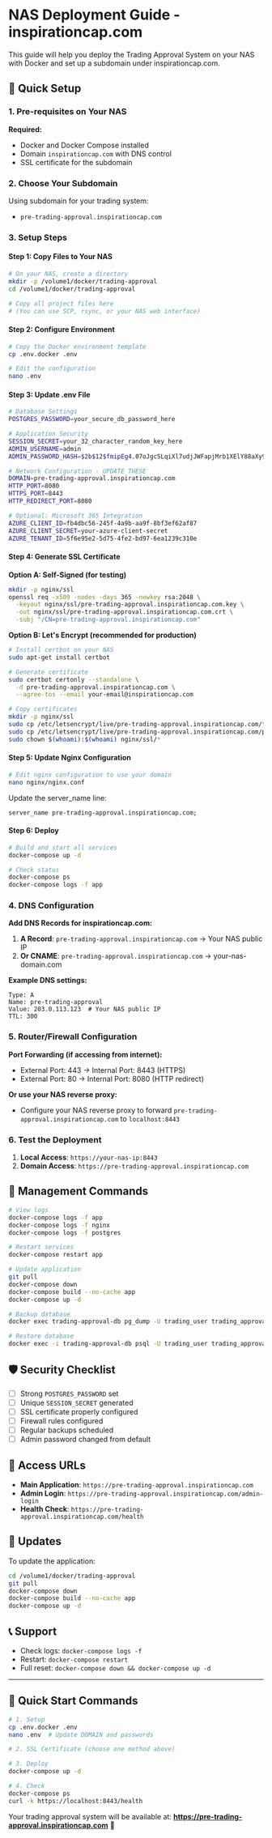 # NAS Deployment Guide - inspirationcap.com

This guide will help you deploy the Trading Approval System on your NAS with Docker and set up a subdomain under inspirationcap.com.

## 🚀 Quick Setup

### 1. Pre-requisites on Your NAS

**Required:**
- Docker and Docker Compose installed
- Domain `inspirationcap.com` with DNS control
- SSL certificate for the subdomain

### 2. Choose Your Subdomain

Using subdomain for your trading system:
- `pre-trading-approval.inspirationcap.com`

### 3. Setup Steps

#### Step 1: Copy Files to Your NAS

```bash
# On your NAS, create a directory
mkdir -p /volume1/docker/trading-approval
cd /volume1/docker/trading-approval

# Copy all project files here
# (You can use SCP, rsync, or your NAS web interface)
```

#### Step 2: Configure Environment

```bash
# Copy the Docker environment template
cp .env.docker .env

# Edit the configuration
nano .env
```

#### Step 3: Update .env File

```bash
# Database Settings
POSTGRES_PASSWORD=your_secure_db_password_here

# Application Security
SESSION_SECRET=your_32_character_random_key_here
ADMIN_USERNAME=admin
ADMIN_PASSWORD_HASH=$2b$12$fmipEg4.07oJgcSLqiXl7udjJWFapjMrb1XElY88aXy9zROCoOQdG

# Network Configuration - UPDATE THESE
DOMAIN=pre-trading-approval.inspirationcap.com
HTTP_PORT=8080
HTTPS_PORT=8443
HTTP_REDIRECT_PORT=8080

# Optional: Microsoft 365 Integration
AZURE_CLIENT_ID=fb4dbc56-245f-4a9b-aa9f-8bf3ef62af87
AZURE_CLIENT_SECRET=your-azure-client-secret
AZURE_TENANT_ID=5f6e95e2-5d75-4fe2-bd97-6ea1239c310e
```

#### Step 4: Generate SSL Certificate

**Option A: Self-Signed (for testing)**
```bash
mkdir -p nginx/ssl
openssl req -x509 -nodes -days 365 -newkey rsa:2048 \
  -keyout nginx/ssl/pre-trading-approval.inspirationcap.com.key \
  -out nginx/ssl/pre-trading-approval.inspirationcap.com.crt \
  -subj "/CN=pre-trading-approval.inspirationcap.com"
```

**Option B: Let's Encrypt (recommended for production)**
```bash
# Install certbot on your NAS
sudo apt-get install certbot

# Generate certificate
sudo certbot certonly --standalone \
  -d pre-trading-approval.inspirationcap.com \
  --agree-tos --email your-email@inspirationcap.com

# Copy certificates
mkdir -p nginx/ssl
sudo cp /etc/letsencrypt/live/pre-trading-approval.inspirationcap.com/fullchain.pem nginx/ssl/pre-trading-approval.inspirationcap.com.crt
sudo cp /etc/letsencrypt/live/pre-trading-approval.inspirationcap.com/privkey.pem nginx/ssl/pre-trading-approval.inspirationcap.com.key
sudo chown $(whoami):$(whoami) nginx/ssl/*
```

#### Step 5: Update Nginx Configuration

```bash
# Edit nginx configuration to use your domain
nano nginx/nginx.conf
```

Update the server_name line:
```nginx
server_name pre-trading-approval.inspirationcap.com;
```

#### Step 6: Deploy

```bash
# Build and start all services
docker-compose up -d

# Check status
docker-compose ps
docker-compose logs -f app
```

### 4. DNS Configuration

**Add DNS Records for inspirationcap.com:**

1. **A Record**: `pre-trading-approval.inspirationcap.com` → Your NAS public IP
2. **Or CNAME**: `pre-trading-approval.inspirationcap.com` → your-nas-domain.com

**Example DNS settings:**
```
Type: A
Name: pre-trading-approval
Value: 203.0.113.123  # Your NAS public IP
TTL: 300
```

### 5. Router/Firewall Configuration

**Port Forwarding (if accessing from internet):**
- External Port: 443 → Internal Port: 8443 (HTTPS)
- External Port: 80 → Internal Port: 8080 (HTTP redirect)

**Or use your NAS reverse proxy:**
- Configure your NAS reverse proxy to forward `pre-trading-approval.inspirationcap.com` to `localhost:8443`

### 6. Test the Deployment

1. **Local Access**: `https://your-nas-ip:8443`
2. **Domain Access**: `https://pre-trading-approval.inspirationcap.com`

## 🔧 Management Commands

```bash
# View logs
docker-compose logs -f app
docker-compose logs -f nginx
docker-compose logs -f postgres

# Restart services
docker-compose restart app

# Update application
git pull
docker-compose down
docker-compose build --no-cache app
docker-compose up -d

# Backup database
docker exec trading-approval-db pg_dump -U trading_user trading_approval > backup.sql

# Restore database
docker exec -i trading-approval-db psql -U trading_user trading_approval < backup.sql
```

## 🛡️ Security Checklist

- [ ] Strong `POSTGRES_PASSWORD` set
- [ ] Unique `SESSION_SECRET` generated  
- [ ] SSL certificate properly configured
- [ ] Firewall rules configured
- [ ] Regular backups scheduled
- [ ] Admin password changed from default

## 📱 Access URLs

- **Main Application**: `https://pre-trading-approval.inspirationcap.com`
- **Admin Login**: `https://pre-trading-approval.inspirationcap.com/admin-login`
- **Health Check**: `https://pre-trading-approval.inspirationcap.com/health`

## 🔄 Updates

To update the application:

```bash
cd /volume1/docker/trading-approval
git pull
docker-compose down
docker-compose build --no-cache app
docker-compose up -d
```

## 📞 Support

- Check logs: `docker-compose logs -f`
- Restart: `docker-compose restart`
- Full reset: `docker-compose down && docker-compose up -d`

---

## 🎯 Quick Start Commands

```bash
# 1. Setup
cp .env.docker .env
nano .env  # Update DOMAIN and passwords

# 2. SSL Certificate (choose one method above)

# 3. Deploy
docker-compose up -d

# 4. Check
docker-compose ps
curl -k https://localhost:8443/health
```

Your trading approval system will be available at:
**https://pre-trading-approval.inspirationcap.com** 🚀